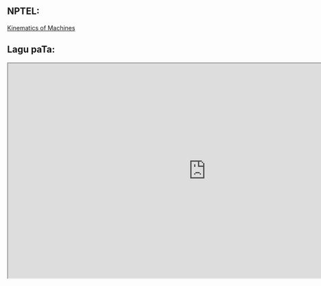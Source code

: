 ## NPTEL:

[Kinematics of Machines](https://www.youtube.com/watch?v=MJeRFzs4oRU&list=PLBEA57F7E7560C8E8
  )
## Lagu paTa:

<iframe width="922" height="500" src="https://www.youtube.com/embed/tqscmwP4H7A"></iframe>
